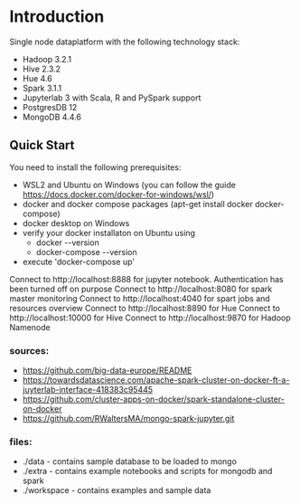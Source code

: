 # Introduction
Single node dataplatform with the following technology stack:

 * Hadoop 3.2.1
 * Hive 2.3.2
 * Hue 4.6
 * Spark 3.1.1
 * Jupyterlab 3 with Scala, R and PySpark support
 * PostgresDB 12
 * MongoDB 4.4.6

## Quick Start

You need to install the following prerequisites:
 * WSL2 and Ubuntu on Windows (you can follow the guide https://docs.docker.com/docker-for-windows/wsl/)
 * docker and docker compose packages (apt-get install docker docker-compose)
 * docker desktop on Windows
 * verify your docker installaton on Ubuntu using
    * docker --version
    * docker-compose --version
 * execute 'docker-compose up'

Connect to http://localhost:8888 for jupyter notebook. Authentication has been turned off on purpose
Connect to http://localhost:8080 for spark master monitoring
Connect to http://localhost:4040 for spart jobs and resources overview
Connect to http://localhost:8890 for Hue
Connect to http://localhost:10000 for Hive
Connect to http://localhost:9870 for Hadoop Namenode

### sources:
 - https://github.com/big-data-europe/README
 - https://towardsdatascience.com/apache-spark-cluster-on-docker-ft-a-juyterlab-interface-418383c95445
 - https://github.com/cluster-apps-on-docker/spark-standalone-cluster-on-docker
 - https://github.com/RWaltersMA/mongo-spark-jupyter.git


### files:
 * ./data - contains sample database to be loaded to mongo
 * ./extra - contains example notebooks and scripts for mongodb and spark
 * ./workspace - contains examples and sample data
